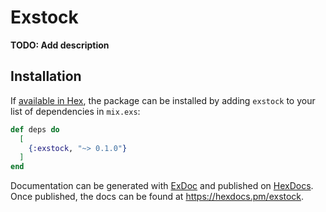 # Exstock

**TODO: Add description**

## Installation

If [available in Hex](https://hex.pm/docs/publish), the package can be installed
by adding `exstock` to your list of dependencies in `mix.exs`:

```elixir
def deps do
  [
    {:exstock, "~> 0.1.0"}
  ]
end
```

Documentation can be generated with [ExDoc](https://github.com/elixir-lang/ex_doc)
and published on [HexDocs](https://hexdocs.pm). Once published, the docs can
be found at <https://hexdocs.pm/exstock>.

